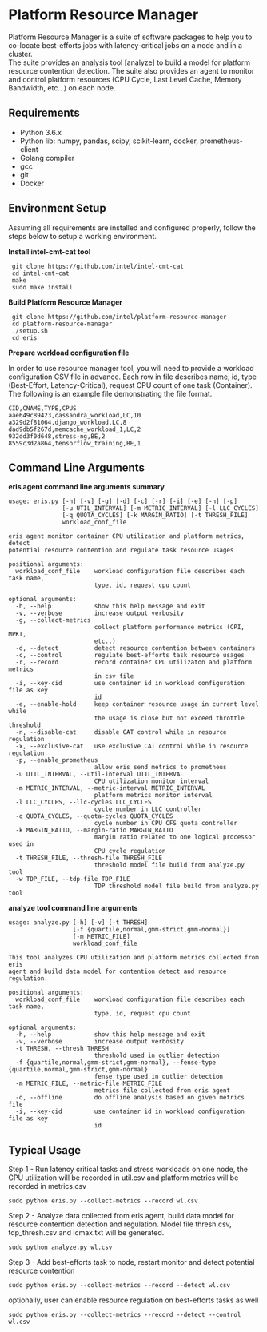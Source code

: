 # Platform Resource Manager

Platform Resource Manager is a suite of software packages to help you to co-locate best-efforts jobs with latency-critical jobs on a node and in a cluster.    
The suite provides an analysis tool [analyze] to build a model for platform resource contention detection. 
The suite also provides an agent to monitor and control platform resources (CPU Cycle, Last Level Cache, Memory Bandwidth, etc.. ) on each node.    

## Requirements

 - Python 3.6.x
 - Python lib: numpy, pandas, scipy, scikit-learn, docker, prometheus-client
 - Golang compiler
 - gcc
 - git
 - Docker

## Environment Setup
Assuming all requirements are installed and configured properly, follow the steps below to setup a working environment.

**Install intel-cmt-cat tool**

     git clone https://github.com/intel/intel-cmt-cat
     cd intel-cmt-cat
     make
     sudo make install

**Build Platform Resource Manager**

     git clone https://github.com/intel/platform-resource-manager
     cd platform-resource-manager
     ./setup.sh
     cd eris

**Prepare workload configuration file**

In order to use resource manager tool, you will need to provide a workload configuration CSV file in advance. Each row in file describes name, id, type (Best-Effort, Latency-Critical), request CPU count of one task (Container).  The following is an example file demonstrating the file format.  

    CID,CNAME,TYPE,CPUS
    aae649c89423,cassandra_workload,LC,10
    a329d2f81064,django_workload,LC,8
    dad9db5f267d,memcache_workload_1,LC,2
    932dd3f0d648,stress-ng,BE,2
    8559c3d2a864,tensorflow_training,BE,1

 
## Command Line Arguments

**eris agent command line arguments summary**
 
    usage: eris.py [-h] [-v] [-g] [-d] [-c] [-r] [-i] [-e] [-n] [-p]
                   [-u UTIL_INTERVAL] [-m METRIC_INTERVAL] [-l LLC_CYCLES]
                   [-q QUOTA_CYCLES] [-k MARGIN_RATIO] [-t THRESH_FILE]
                   workload_conf_file
    
    eris agent monitor container CPU utilization and platform metrics, detect
    potential resource contention and regulate task resource usages
    
    positional arguments:
      workload_conf_file    workload configuration file describes each task name,
                            type, id, request cpu count
    
    optional arguments:
      -h, --help            show this help message and exit
      -v, --verbose         increase output verbosity
      -g, --collect-metrics
                            collect platform performance metrics (CPI, MPKI,
                            etc..)
      -d, --detect          detect resource contention between containers
      -c, --control         regulate best-efforts task resource usages
      -r, --record          record container CPU utilizaton and platform metrics
                            in csv file
      -i, --key-cid         use container id in workload configuration file as key
                            id
      -e, --enable-hold     keep container resource usage in current level while
                            the usage is close but not exceed throttle threshold
      -n, --disable-cat     disable CAT control while in resource regulation
      -x, --exclusive-cat   use exclusive CAT control while in resource regulation
      -p, --enable_prometheus
                            allow eris send metrics to prometheus
      -u UTIL_INTERVAL, --util-interval UTIL_INTERVAL
                            CPU utilization monitor interval
      -m METRIC_INTERVAL, --metric-interval METRIC_INTERVAL
                            platform metrics monitor interval
      -l LLC_CYCLES, --llc-cycles LLC_CYCLES
                            cycle number in LLC controller
      -q QUOTA_CYCLES, --quota-cycles QUOTA_CYCLES
                            cycle number in CPU CFS quota controller
      -k MARGIN_RATIO, --margin-ratio MARGIN_RATIO
                            margin ratio related to one logical processor used in
                            CPU cycle regulation
      -t THRESH_FILE, --thresh-file THRESH_FILE
                            threshold model file build from analyze.py tool
      -w TDP_FILE, --tdp-file TDP_FILE
                            TDP threshold model file build from analyze.py tool


**analyze tool command line arguments**

    usage: analyze.py [-h] [-v] [-t THRESH]
                      [-f {quartile,normal,gmm-strict,gmm-normal}]
                      [-m METRIC_FILE]
                      workload_conf_file
    
    This tool analyzes CPU utilization and platform metrics collected from eris
    agent and build data model for contention detect and resource regulation.
    
    positional arguments:
      workload_conf_file    workload configuration file describes each task name,
                            type, id, request cpu count
    
    optional arguments:
      -h, --help            show this help message and exit
      -v, --verbose         increase output verbosity
      -t THRESH, --thresh THRESH
                            threshold used in outlier detection
      -f {quartile,normal,gmm-strict,gmm-normal}, --fense-type {quartile,normal,gmm-strict,gmm-normal}
                            fense type used in outlier detection
      -m METRIC_FILE, --metric-file METRIC_FILE
                            metrics file collected from eris agent
      -o, --offline         do offline analysis based on given metrics file
      -i, --key-cid         use container id in workload configuration file as key
                            id


## Typical Usage


Step 1 - Run latency critical tasks and stress workloads on one node, the CPU utilization will be recorded in util.csv and platform metrics will be recorded in metrics.csv

    sudo python eris.py --collect-metrics --record wl.csv

Step 2 - Analyze data collected from eris agent, build data model for resource contention detection and regulation. Model file thresh.csv, tdp_thresh.csv and lcmax.txt will be generated.

    sudo python analyze.py wl.csv

Step 3 - Add best-efforts task to node, restart monitor and detect potential resource contention

    sudo python eris.py --collect-metrics --record --detect wl.csv

optionally, user can enable resource regulation on best-efforts tasks as well

    sudo python eris.py --collect-metrics --record --detect --control wl.csv
